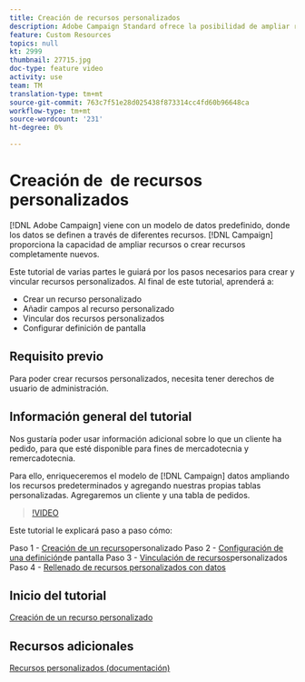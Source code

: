 ```yaml
---
title: Creación de recursos personalizados
description: Adobe Campaign Standard ofrece la posibilidad de ampliar recursos o crear recursos totalmente nuevos. Este tutorial de varias partes le guiará por los pasos necesarios para crear y vincular recursos personalizados.
feature: Custom Resources
topics: null
kt: 2999
thumbnail: 27715.jpg
doc-type: feature video
activity: use
team: TM
translation-type: tm+mt
source-git-commit: 763c7f51e28d025438f873314cc4fd60b96648ca
workflow-type: tm+mt
source-wordcount: '231'
ht-degree: 0%

---
```



# Creación de &#x200B; de recursos personalizados

[!DNL Adobe Campaign] viene con un modelo de datos predefinido, donde los datos se definen a través de diferentes recursos. [!DNL Campaign] proporciona la capacidad de ampliar recursos o crear recursos completamente nuevos.

Este tutorial de varias partes le guiará por los pasos necesarios para crear y vincular recursos personalizados. Al final de este tutorial, aprenderá a:

* Crear un recurso personalizado
* Añadir campos al recurso personalizado
* Vincular dos recursos personalizados
* Configurar definición de pantalla

## Requisito previo

Para poder crear recursos personalizados, necesita tener derechos de usuario de administración.

## Información general del tutorial

Nos gustaría poder usar información adicional sobre lo que un cliente ha pedido, para que esté disponible para fines de mercadotecnia y remercadotecnia.

Para ello, enriqueceremos el modelo de [!DNL Campaign] datos ampliando los recursos predeterminados y agregando nuestras propias tablas personalizadas. Agregaremos un cliente y una tabla de pedidos.

>[!VIDEO](https://video.tv.adobe.com/v/27715?quality=9)

Este tutorial le explicará paso a paso cómo:

Paso 1 - [Creación de un recurso](./creating-a-custom-resource)personalizado Paso 2 - [Configuración de una definición](./configuring-a-screen-definition-for-a-custom-resource.md)de pantalla Paso 3 - [Vinculación de recursos](./linking-custom-resources.md)personalizados Paso 4 - [Rellenado de recursos personalizados con datos](./populate-custom-resources-with-data.md)

## Inicio del tutorial

[Creación de un recurso personalizado](./create-a-custom-resource)

## Recursos adicionales

[Recursos personalizados (documentación)](https://experienceleague.adobe.com/docs/campaign-standard/using/working-with-apis/global-concepts/custom-resources.html)
